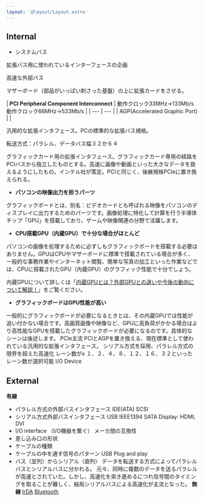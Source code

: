 ```yaml
---
layout: '@layout/Layout.astro'
---
```

## Internal

- システムバス

拡張バス用に使われているインターフェースの企画

高速な外部バス

マザーボード（部品がいっぱい刺さった基盤）の上に拡張カードをさせる。

| **PCI Peripheral Component Interconnect** | 動作クロック33MHz→133Mb/s
動作クロック66MHz→533Mb/s |
| --- | --- |
| AGP(Accelerated Graphic Port) |  |

汎用的な拡張インタフェース。PCの標準的な拡張バス規格。

転送方式：パラレル、データバス幅３２か６４

グラフィックカード用の拡張インタフェース。グラフィックカード専用の経路をPCIバスから独立したものとする。高速に画像や動画といった大きなデータを扱えるようにしたもの。インテル社が策定。PCIと同じく、後継規格PCIeに置き換えられる。

- **パソコンの映像出力を担うパーツ**

グラフィックボードとは、別名：ビデオカードとも呼ばれる映像をパソコンのディスプレイに出力するためのパーツです。画像処理に特化して計算を行う半導体チップ「GPU」を搭載しており、ゲームや映像関連の分野で活躍します。

- **CPU搭載GPU（内蔵GPU）で十分な場合がほとんど**

パソコンの画像を処理するために必ずしもグラフィックボードを搭載する必要はありません。GPUはCPUやマザーボードに標準で搭載されている場合が多く、一般的な事務作業やインターネット閲覧、簡単な写真の加工といった作業などでは、CPUに搭載されたGPU（内蔵GPU）のグラフィック性能で十分でしょう。

内蔵GPUについて詳しくは「[内蔵GPUとは？外部GPUとの違いや今後の動向について解説！](https://dosparaplus.com/library/details/000742.html)」をご覧ください。

- **グラフィックボードはGPU性能が高い**

一般的にグラフィックボードが必要になるときとは、その内蔵GPUでは性能が追い付かない場合です。高画質画像や映像など、GPUに高負荷がかかる場合はより高性能なGPUを搭載したグラフィックボードが必要になるのです。具体的なシーンは後述します。
PCIe主流
PCIとAGPを置き換える、現在標準として使われている汎用的な拡張インタフェース。
シリアル方式を採用、パラレル方式の限界を超えた高速化
レーン数がx
１、２、４、８、１２、１６、３２といったレーン数が選択可能
I/O Device
## External
**有線**
- パラレル方式の外部バスインタフェース
IDE(ATA)
SCSI
- シリアル方式外部バスインタフェース
USB
IEEE1394
SATA
Display: HDMI, DVI
- I/O interface
（I/O機器を繋ぐ）
メーカ間の互換性
- 差し込み口の形状
- ケーブルの種類
- ケーブルの中を通す信号のパターン
USB Plug and play
- バス（並列）からシリアル（直列）
データを転送する方式によってパラレルバスとシリアルバスに分かれる。
元々、同時に複数のデータを送るパラレルが高速とされていた。しかし、高速化を突き進めるにつれ信号間のタイミングを取ることが難しく、結局シリアルバスによる高速化が主流となった。
**無線**
[IrDA](https://www.notion.so/IrDA-9ea3c85414ab4ad1bfd0877923f6a757?pvs=21)
[Bluetooth](https://www.notion.so/Bluetooth-73b1339cbc41495d98e15cd0d4f2ab9a?pvs=21)